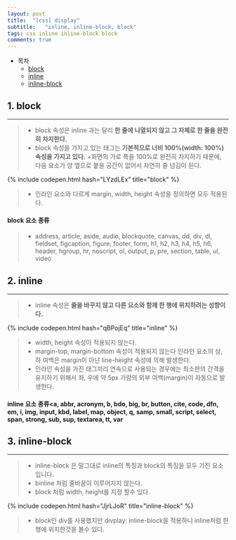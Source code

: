 ```yaml
---
layout: post
title:  "[css] display"
subtitle:   "inline, inline-block, block"
tags: css inline inline-block block
comments: true
---
```


- 목차
	- [block](#block) 
	- [inline](#inline)
	- [inline-block](#inline-block)
    

## 1. block
---
> + block 속성은 inline 과는 달리 __한 줄에 나열되지 않고 그 자체로 한 줄을 완전히 차지한다.__
> + block 속성을 가지고 있는 태그는 __기본적으로 너비 100%(width: 100%)속성을 가지고 있다.__
> +화면의 가로 폭을 100%로 완전히 차지하기 때문에, 다음 요소가 양 옆으로 붙을 공간이 없어서 자연히 줄 넘김이 된다.

{% include codepen.html hash="LYzdLEx" title="block" %}

> + 인라인 요소와 다르게 margin, width, height 속성을 정의하면 모두 적용된다.

#### block 요소 종류
> + address, article, aside, audio, blockquote, canvas, dd, div, dl, fieldset, figcaption, figure, footer, form, h1, h2, h3, h4, h5, h6, header, hgroup, hr, noscript, ol, output, p, pre, section, table, ul, video

## 2. inline
---
> + inline 속성은 __줄을 바꾸지 않고 다른 요소와 함께 한 행에 위치하려는 성향이다.__

{% include codepen.html hash="qBPojEq" title="inline" %}

> + width, height 속성이 적용되지 않는다.
> + margin-top, margin-bottom 속성이 적용되지 않는다 인라인 요소의 상, 하 여백은 margin이 아닌 line-height 속성에 의해 발생한다.
> + 인라인 속성을 가진 태그끼리 연속으로 사용되는 경우에는 최소한의 간격을 유지하기 위해서 좌, 우에 약 5px 가량의 외부 여백(margin)이 자동으로 발생한다.

#### inline 요소 종류<a, abbr, acronym, b, bdo, big, br, button, cite, code, dfn, em, i, img, input, kbd, label, map, object, q, samp, small, script, select, span, strong, sub, sup, textarea, tt, var

## 3. inline-block
---
> + inline-block 은 말그대로 inline의 특징과 block의 특징을 모두 가진 요소입니다.
> + binline 처럼 줄바꿈이 이루어지지 않는다.
> + block 처럼 width, height를 지정 할수 있다.

{% include codepen.html hash="JjrLJoR" title="inline-block" %}

> + block인 div를 사용했지만 divplay: inline-block을 적용하니 inline처럼 한 행에 위치한것을 볼수 있다.



